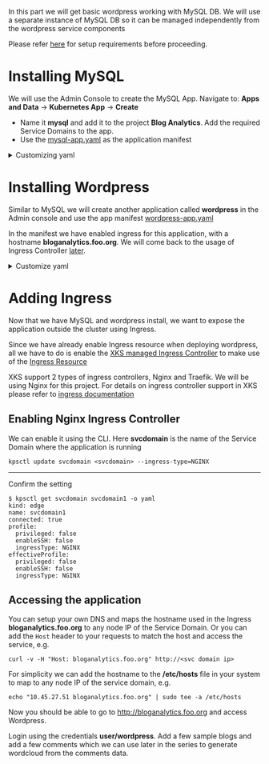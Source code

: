 In this part we will get basic wordpress working with MySQL DB. We will use a separate instance of MySQL DB so it can be managed independently from the wordpress service components

Please refer [here](../README.md) for setup requirements before proceeding.

# Installing MySQL 

We will use the Admin Console to create the MySQL App. Navigate to:
 **Apps and Data** -> **Kubernetes App** -> **Create** 

* Name it **mysql** and add it to the project **Blog Analytics**. Add the required Service Domains to the app. 
* Use the [mysql-app.yaml](mysql-app.yaml) as the application manifest 
<details>
<summary>Customizing yaml</summary>
If you need to add custom configuration you can do that using the helm chart. Create a values files and add the appropriate values for your installation

[mysql-custom-values.yaml](mysql-custom-values.yaml)

```
root:
  password: <root password>
  forcePassword: false
  injectSecretsAsVolume: true

db:
  user: wordpress
  password: <wordpress user password>
  name: wordpress_db
  forcePassword: false
  injectSecretsAsVolume: false

replication:
  enabled: false
```

Dowload the helm chart and convert it to a yaml. [mysq-app.yaml](mysql-app.yaml)
```
helm fetch --untar bitnami/mysql
helm template -n bloganalytics mysql --values mysql-custom-values.yaml > mysql-app.yaml
```
---

Create the applicaton spec file for XKS

[mysql-xks.yaml](mysql-xks.yaml)
```
kind: application
name: mysql
description: mysql db
project: Blog Analytics
appYamlPath: mysql-app.yaml 
 ```
---
Use the kpsctl CLI to deploy the app
```
kpsctl create -f mysql-xks.yaml
```
</details>

# Installing Wordpress
Similar to MySQL we will create another application called **wordpress** in the Admin console and use the app manifest [wordpress-app.yaml](wordpress-app.yaml)

In the manifest we have enabled ingress for this application, with a hostname **bloganalytics.foo.org**. We will come back to the usage of Ingress Controller [later](#Adding-Ingress).

<details>
<summary>Customize yaml</summary>
Create custom values for the chart to used the external DB created above. Please make sure that the database and password match the values created for MySQL.
[wordpress-custom-values.yaml](wordpress-custom-values.yaml)
```
externalDatabase:
  host: bloganalytics-mysql
  user: wordpress
  password: <password>
  database: wordpress_db
  port: 3306
mariadb:
  enabled: false
service:
  type: ClusterIP
ingress:
  enabled: true
  hostname: bloganalytics.foo.org
```
---
Download the chart for Wordpress and convert it to yaml [wordpress-app.yaml](wordpress-app.yaml)
```
helm fetch --untar bitnami/wordpress
helm template -n bloganalytics wordpress --values wordpress-custom-values.yaml > wordpress-app.yaml
```
---
Create the applicaton spec file for XKS

[wordpress-xks.yaml](wordpress-xks.yaml)
```
kind: application
name: wordpress
description: wordpress app
project: Blog Analytics
appYamlPath: wordpress-app.yaml 
```
---
Use the kpsctl CLI to deploy the app
```
$ kpsctl create -f wordpress-xks.yaml
Successfully created application: wordpress
```
</details>

# Adding Ingress
Now that we have MySQL and wordpress install, we want to expose the application outside the cluster using Ingress. 

Since we have already enable Ingress resource when deploying wordpress, all we have to do is enable the [XKS managed Ingress Controller](https://github.com/nutanix/xi-iot/tree/master/services/ingress) to make use of the [Ingress Resource](https://kubernetes.io/docs/concepts/services-networking/ingress/#the-ingress-resource)

XKS support 2 types of ingress controllers, Nginx and Traefik. We will be using Nginx for this project. For details on ingress controller support in XKS please refer to [ingress documentation](https://github.com/nutanix/xi-iot/tree/master/services/ingress)

## Enabling Nginx Ingress Controller
We can enable it using the CLI. Here **svcdomain** is the name of the Service Domain where the application is running
```
kpsctl update svcdomain <svcdomain> --ingress-type=NGINX
```
---
Confirm the setting
```
$ kpsctl get svcdomain svcdomain1 -o yaml
kind: edge
name: svcdomain1
connected: true
profile:
  privileged: false
  enableSSH: false
  ingressType: NGINX
effectiveProfile:
  privileged: false
  enableSSH: false
  ingressType: NGINX
 ```

## Accessing the application
You can setup your own DNS and maps the hostname used in the Ingress **bloganalytics.foo.org** to any node IP of the Service Domain. Or you can add the `Host` header to your requests to match the host and access the service, e.g.
```
curl -v -H "Host: bloganalytics.foo.org" http://<svc domain ip>
```

For simplicity we can add the hostname to the **/etc/hosts** file in your system to map to any node IP of the service domain, e.g.
```
echo "10.45.27.51 bloganalytics.foo.org" | sudo tee -a /etc/hosts
```

Now you should be able to go to http://bloganalytics.foo.org and access Wordpress.

Login using the credentials **user/wordpress**. Add a few sample blogs and add a few comments which we can use later in the series to generate wordcloud from the comments data.

